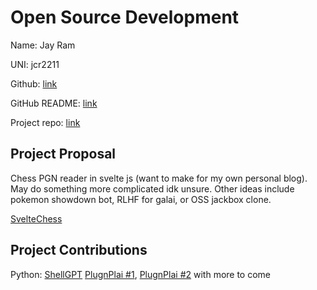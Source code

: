 # Open Source Development

Name: Jay Ram

UNI: jcr2211

Github: [link](https://github.com/Soycid)

GitHub README: [link](https://github.com/Soycid/soycid/blob/main/README.md)

Project repo: [link](https://github.com/Soycid/svelte-chess-pgn)

## Project Proposal

Chess PGN reader in svelte js (want to make for my own personal blog). May do something more complicated idk unsure. Other ideas include pokemon showdown bot, RLHF for galai, or OSS jackbox clone.

[SvelteChess](../projects/javascript/svelteChess.md)

## Project Contributions
Python:
[ShellGPT](https://github.com/TheR1D/shell_gpt/pull/104)
[PlugnPlai #1](https://github.com/edreisMD/plugnplai/pull/10), [PlugnPlai #2](https://github.com/edreisMD/plugnplai/pull/12) with more to come
